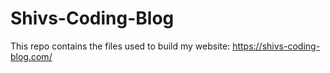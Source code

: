 # Shivs-Coding-Blog
This repo contains the files used to build my website: https://shivs-coding-blog.com/
